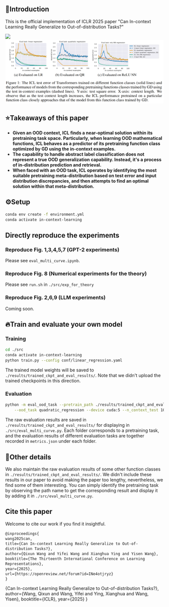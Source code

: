 ## 📕Introduction

This is the official implementation of ICLR 2025 paper "Can In-context Learning Really Generalize to Out-of-distribution Tasks?"

<p>
  <a href="https://openreview.net/pdf?id=INe4otjryz">
    <img src="https://img.shields.io/badge/Arxiv-Paper-red?logo=arxiv">
  </a>

<img src="images/1.png" style="zoom:50%;" />

## ⭐Takeaways of this paper

* **Given an OOD context, ICL finds a near-optimal solution within its pretraining task space. Particularly, when learning OOD mathematical functions, ICL behaves as a predictor of its pretraining function class optimized by GD using the in-context examples.**
* **The capability to handle abstract label classification does not represent a true OOD generalization capability. Instead, it's a process of in-distribution prediction and retrieval.**
* **When faced with an OOD task, ICL operates by identifying the most suitable pretraining meta-distribution based on test error and input distribution discrepancies, and then attempts to find an optimal solution within that meta-distribution.**



## ⚙Setup

```bash
conda env create -f environment.yml
conda activate in-context-learning
```

## Directly reproduce the experiments

### Reproduce Fig. 1,3,4,5,7 (GPT-2 experiments)

Please see `eval_multi_curve.ipynb`.

### Reproduce Fig. 8 (Numerical experiments for the theory)

Please see `run.sh` in `./src/exp_for_theory`

### Reproduce Fig. 2,6,9 (LLM experiments)

Coming soon.



## 🔥Train and evaluate your own model

### Training

```bash
cd ./src
conda activate in-context-learning
python train.py --config conf/linear_regression.yaml
```

The trained model weights will be saved to `./results/trained_ckpt_and_eval_results/`. Note that we didn't upload the trained checkpoints in this direction.

### Evaluation

```bash
python -m eval_ood_task --pretrain_path ./results/trained_ckpt_and_eval_results/linear_regression/[random-id-generated-by-your-system] \
    --ood_task quadratic_regression --device cuda:5 --n_context_test 101
```

The raw evaluation results are saved in `./results/trained_ckpt_and_eval_results/` for displaying in `./src/eval_multi_curve.py`. Each folder corresponds to a pretraining task, and the evaluation results of different evaluation tasks are together recorded in `metrics.json` under each folder.



## 🔧Other details

We also maintain the raw evaluation results of some other function classes in `./results/trained_ckpt_and_eval_results/`. We didn't include these results in our paper to avoid making the paper too lengthy, nevertheless, we find some of them interesting. You can simply identify the pretraining task by observing the path name to get the corresponding result and display it by adding it in `./src/eval_multi_curve.py`.



## Cite this paper

Welcome to cite our work if you find it insightful.

``` 
@inproceedings{
wang2025can,
title={Can In-context Learning Really Generalize to Out-of-distribution Tasks?},
author={Qixun Wang and Yifei Wang and Xianghua Ying and Yisen Wang},
booktitle={The Thirteenth International Conference on Learning Representations},
year={2025},
url={https://openreview.net/forum?id=INe4otjryz}
}
```



{Can In-context Learning Really Generalize to Out-of-distribution Tasks?},
  author={Wang, Qixun and Wang, Yifei and Ying, Xianghua and Wang, Yisen},
  booktitle={ICLR},
  year={2025}
}
</pre></code>